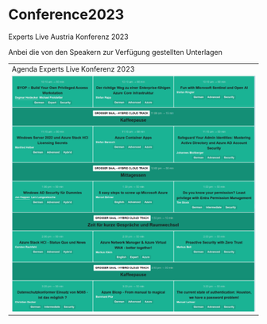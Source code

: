 # Conference2023
Experts Live Austria Konferenz 2023

Anbei die von den Speakern zur Verfügung gestellten Unterlagen


<table border="0">
  <tr>
    <td colspan="3">Agenda Experts Live Konferenz 2023</td>
  </tr>
  <tr>
    <td align="center" width="auto"><img src ="ELATAgenda2023.png" /></td>
  </tr>
</table>
